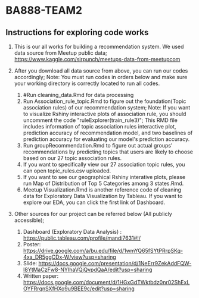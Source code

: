# BA888-TEAM2
## Instructions for exploring code works
1. This is our all works for building a recommendation system. We used data source from Meetup public data; https://www.kaggle.com/sirpunch/meetups-data-from-meetupcom

2. After you download all data source from above, you can run our codes accordingly; Note: You must run codes in orders below and make sure your working directory is correctly located to run all codes.
	1. #Run cleaning_data.Rmd for data processing
	2. Run Association_rule_topic.Rmd to figure out the foundation(Topic association rules) of our recommendation system; Note: If you want to visualize Rshiny interactive plots of association rule, you should uncomment the code "ruleExplorer(train_rule3)"; This RMD file includes information of topic association rules interactive plot, prediction accuracy of recommendation model, and two baselines of prediction accuracy for evaluating our model's prediction accuracy. 
	3. Run groupRecommendation.Rmd to figure out actual groups' recommendations by predicting topics that users are likely to choose based on our 27 topic association rules. 
	4. If you want to specifically view our 27 association topic rules, you can open topic_rules.csv uploaded. 
	5. If you want to see our geographical Rshiny interative plots, please run Map of Distribution of Top 5 Categories among 3 states.Rmd. 
	6. Meetup Visualization.Rmd is another reference code of cleaning data for Exploratory Data Visualization by Tableau. If you want to explore our EDA, you can click the first link of Dashboard.  

4. Other sources for our project can be referred below (All publicly accessible);
	1. Dashboard (Exploratory Data Analysis) :   https://public.tableau.com/profile/mandi7631#!/
	2. Poster: https://drive.google.com/a/bu.edu/file/d/1wmYQ65fSYtPRrpSKq-4xa_DR5ggCDx-W/view?usp=sharing
	3. Slide: https://docs.google.com/presentation/d/1NeErr9ZekAddFQW-l8YtMaCzFw8-NYIhaVQjQvpdQaA/edit?usp=sharing
	4. Written paper: https://docs.google.com/document/d/1HGxGdTWktbdz0nr02ShExLOYFRrqnSXfHXo9u9BEE9c/edit?usp=sharing
	





